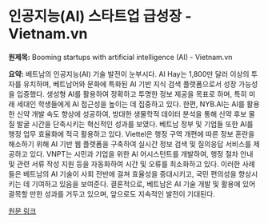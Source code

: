 # 인공지능(AI) 스타트업 급성장 - Vietnam.vn

**원제목:** Booming startups with artificial intelligence (AI) - Vietnam.vn

**요약:** 베트남의 인공지능(AI) 기술 발전이 눈부시다.  AI Hay는 1,800만 달러 이상의 투자를 유치하며, 베트남어와 문화에 특화된 AI 기반 지식 검색 플랫폼으로서 성장 가능성을 입증했다.  생성형 AI를 활용하여 정확하고 투명한 정보 제공을 목표로 하며, 특히 미래 세대인 학생들에게 AI 접근성을 높이는 데 집중하고 있다.  한편, NYB.AI는 AI를 활용한 신약 개발 속도 향상에 성공하여,  방대한 생물학적 데이터 분석을 통해 신약 후보 물질 발굴 시간을 단축시키는 혁신적인 성과를 보였다.  베트남 정부 및 기업들 또한 AI를 행정 업무 효율화에 적극 활용하고 있다.  Viettel은 행정 구역 개편에 따른 정보 혼란을 해소하기 위해 AI 기반 웹 플랫폼을 구축하여 실시간 정보 검색 및 질의응답 서비스를 제공하고 있다. VNPT는 시민과 기업을 위한 AI 어시스턴트를 개발하여,  행정 절차 안내 및 관련 서류 작성 지원 등을 자동화하여  시간 및 오류를 최소화하고 있다.  이러한 사례들은 베트남의 AI 기술이 사회 전반에 걸쳐 효율성을 증대시키고, 국민 편의성을 향상시키는 데 기여하고 있음을 보여준다.  결론적으로, 베트남은 AI 기술 개발 및 활용에 있어 괄목할 만한 성과를 거두고 있으며, 앞으로도 지속적인 발전이 기대된다.

[원문 링크](https://www.vietnam.vn/en/ram-ro-khoi-nghiep-voi-tri-tue-nhan-tao-ai)
